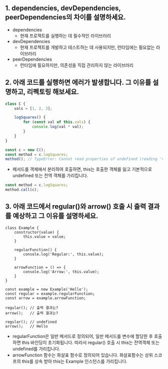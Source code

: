 ## 1. dependencies, devDependencies, peerDependencies의 차이를 설명하세요.
- dependencies
  - 현재 프로젝트를 실행하는 데 필수적인 라이브러리
- devDependencies
  - 현재 프로젝트를 개발하고 테스트하는 데 사용되지만, 런타임에는 필요없는 라이브러리
- peerDependencies
  - 런타임에 필요하지만, 의존성을 직접 관리하지 않는 라이브러리

## 2. 아래 코드를 실행하면 에러가 발생합니다. 그 이유를 설명하고, 리펙토링 해보세요.

```js
class C {
    vals = [1, 2, 3];

    logSquares() {
        for (const val of this.vals) {
            console.log(val * val);
        }
    }
}

const c = new C();
const method = c.logSquares;
method(); // TypeError: Cannot read properties of undefined (reading 'vals')
```

- 메서드를 객체에서 분리하여 호출하면, this는 호출한 객체를 잃고 기본적으로 undefined 또는 전역 객체를 가리킵니다.

```js
const method = c.logSquares;
method.call(c);
```

## 3. 아래 코드에서 regular()와 arrow() 호출 시 출력 결과를 예상하고 그 이유를 설명하세요.
```Js
class Example {
    constructor(value) {
        this.value = value;
    }

    regularFunction() {
        console.log('Regular:', this.value);
    }

    arrowFunction = () => {
        console.log('Arrow:', this.value);
    }
}

const example = new Example('Hello');
const regular = example.regularFunction;
const arrow = example.arrowFunction;

regular(); // 출력 결과는?
arrow();   // 출력 결과는?

```

```
regular(); // undefined
arrow();   // Hello
```

- regularFunction은 일반 메서드로 정의되어, 일반 메서드를 변수에 할당한 후 호출하면 this 바인딩이 초기화됩니다. 따라서 regular() 호출 시 this는 전역객체 또는 undefined를 가리킵니다.
- arrowFunction 함수는 화살표 함수로 정의되어 있습니다. 화살표함수는 상위 스코프의 this를 상속 받아 this는 Example 인스턴스를 가리킵니다.

